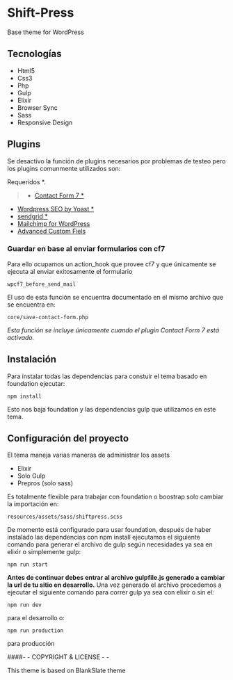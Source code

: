 # Shift-Press
Base theme for WordPress

## Tecnologías
* Html5
* Css3
* Php
* Gulp
* Elixir
* Browser Sync
* Sass
* Responsive Design

## Plugins
Se desactivo la función de plugins necesarios por problemas de testeo pero los plugins comunmente utilizados son:

Requeridos *.

> * [Contact Form 7 *](http://contactform7.com/docs/)
* [Wordpress SEO by Yoast *](https://yoast.com/wordpress/plugins/seo/api/)
* [sendgrid *](https://wordpress.org/plugins/sendgrid-email-delivery-simplified/)
* [Mailchimp for WordPress](https://mc4wp.com/kb/)
* [Advanced Custom Fiels](http://www.advancedcustomfields.com/resources/)


### Guardar en base al enviar formularios con cf7

Para ello ocupamos un action_hook que provee cf7 y que únicamente se ejecuta al enviar exitosamente el formulario

    wpcf7_before_send_mail

El uso de esta función se encuentra documentado en el mismo archivo que se encuentra en:

    core/save-contact-form.php

*Esta función se incluye únicamente cuando el plugin Contact Form 7 está activado.*

## Instalación
Para instalar todas las dependencias para constuir el tema basado en foundation ejecutar:

    npm install

Esto nos baja foundation y las dependencias gulp que utilizamos en este tema.

## Configuración del proyecto
El tema maneja varias maneras de administrar los assets

* Elixir
* Solo Gulp
* Prepros (solo sass)

Es totalmente flexible para trabajar con foundation o boostrap solo cambiar la importación en:

	resources/assets/sass/shiftpress.scss

De momento está configurado para usar foundation, después de haber instalado las dependencias con npm install ejecutamos el siguiente comando para generar el archivo de gulp según necesidades ya sea en elixir o simplemente gulp:

	npm run start

**Antes de continuar debes entrar al archivo gulpfile.js generado a cambiar la url de tu sitio en desarrollo.** Una vez generado el archivo procedemos a ejecutar el siguiente comando para correr gulp ya sea con elixir o sin el:

	npm run dev

para el desarrollo o:

	npm run production

para producción

####- - COPYRIGHT & LICENSE - -

This theme is based on BlankSlate theme
